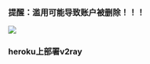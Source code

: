 ﻿### 提醒：滥用可能导致账户被删除！！！ 

[![](https://www.herokucdn.com/deploy/button.png)](https://heroku.com/deploy?template=https://github.com/xcdsxsa/gogo123.git)

### heroku上部署v2ray

